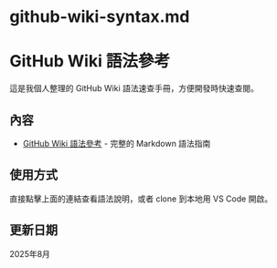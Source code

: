 # github-wiki-syntax.md

# GitHub Wiki 語法參考

這是我個人整理的 GitHub Wiki 語法速查手冊，方便開發時快速查閱。

## 內容
- [GitHub Wiki 語法參考](github-wiki-syntax.md) - 完整的 Markdown 語法指南

## 使用方式
直接點擊上面的連結查看語法說明，或者 clone 到本地用 VS Code 開啟。

## 更新日期
2025年8月
